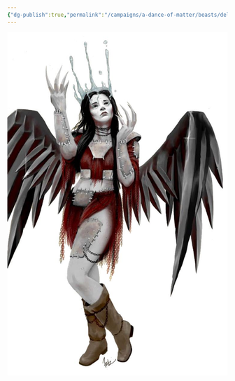 ```yaml
---
{"dg-publish":true,"permalink":"/campaigns/a-dance-of-matter/beasts/delfas-sister/"}
---
```



![attachments/Delfas_Sister.jpg|Delfas_Sister](/img/user/attachments/Delfas_Sister.jpg)
